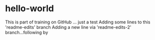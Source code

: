 # hello-world
This is part of training on GitHub ... just a test
Adding some lines to this 'readme-edits' branch
Adding a new line via 'readme-edits-2' branch...following by <ENTER>
